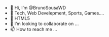 - 👋 Hi, I’m @BrunoSousaWD
- 👀 Tech, Web Develepment, Sports, Games....
- 🌱 HTML5
- 💞️ I’m looking to collaborate on ...
- 📫 How to reach me ...

<!---
BrunoSousaWD/BrunoSousaWD is a ✨ special ✨ repository because its `README.md` (this file) appears on your GitHub profile.
You can click the Preview link to take a look at your changes.
--->
